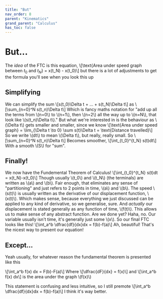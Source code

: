 ```yaml
---
title: "But"
nav_order: 8
parent: "Kinematics"
grand_parent: "Calculus"
has_toc: false
---
```


# But...

The *idea* of the FTC is this equation,
\\[\text{Area under speed graph between $t_0$ and $t_N$} = x(t_N) - x(t_0)\\]
but there is a lot of adjustments to get the formula you'll see when you look this up

## Simplifying

We can simplify the sum
\\[s(t_0)\Delta t + ... + s(t_N)\Delta t\\]
as
\\[\sum_{n=0}^N s(t_n)\Delta t\\]
Which is fancy maths notation for "add up all the terms from \\(n=0\\) to \\(n=1\\), then \\(n=2\\) all the way up to \\(n=N\\), that look like \\(s(t_n)\Delta t\\)."
But what we're interested in is the behaviour as \\(\Delta t\\) gets smaller and smaller, since we know
\\[\text{Area under speed graph} = \lim_{\Delta t \to 0} \sum s(t)\Delta t = \text{Distance travelled}\\]
So we write \\(dt\\) to mean \\(\Delta t\\), but really, really small. So
\\[\sum_{n=0}^N s(t_n)\Delta t\\]
Becomes smoother,
\\[\int_{t_0}^{t_N} s(t)dt\\]
With a smooth \\(S\\) for "sum".

## Finally!

We now have the Fundemental Theorem of Calculus!
\\[\int_{t_0}^{t_N} s(t)dt = x(t_N)-x(t_0)\\]
Though usually \\(t_0\\) and \\(t_N\\) (the terminals) are written as \\(a\\) and \\(b\\). 
Fair enough, that eliminates any sense of "partitioning" and just refers to 2 points in time, \\(a\\) and \\(b\\).
The speed \\(s(t)\\) is usually written as the derivative of our displacement function, \\(x(t)\\).
Which makes sense, because everything we just discussed can be applied to any kind of derivative, so we generalise, sure.
And *actually* our displacement is stated generally as any function of time, \\(f(t)\\).
This allows us to make sense of any abstract function. Are we done yet? Haha, no.
Our variable usually isn't time, it's generally just some \\(x\\).
So our final FTC looks like this!
\\[\int_a^b \dfrac{df}{dx}dx = f(b)-f(a)\\]
Ah, beautiful! That's the nicest way to present our equation!

## Except...

Yeah usually, for whatever reason the fundamental theorem is presented like this

\\[\int_a^b f(x) dx = F(b)-F(a)\\]
Where \\[\dfrac{dF}{dx} = f(x)\\]
and \\[\int_a^b f(x) dx\\]
is the area under the graph \\(f(x)\\)

This statement is confusing and less intuitive, so I still premote
\\[\int_a^b \dfrac{df}{dx}dx = f(b)-f(a)\\]
I think it's way better.